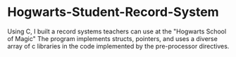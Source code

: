 # Hogwarts-Student-Record-System
Using C, I built a record systems teachers can use at the "Hogwarts School of Magic" 
The program implements structs, pointers, and uses a diverse array of c libraries in the code implemented by the pre-processor directives.  
